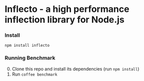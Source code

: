 # Inflecto - a high performance inflection library for Node.js


### Install
`npm install inflecto`

### Running Benchmark
0. Clone this repo and install its dependencies (run `npm install`)
1. Run `coffee benchmark`
